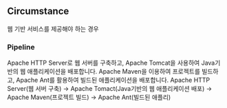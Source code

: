 ## Circumstance
웹 기반 서비스를 제공해야 하는 경우

### Pipeline
Apache HTTP Server로 웹 서버를 구축하고, Apache Tomcat을 사용하여 Java기반의 웹 애플리케이션을 배포합니다. Apache Maven을 이용하여 프로젝트를 빌드하고, Apache Ant를 활용하여 빌드된 애플리케이션을 배포합니다.
Apache HTTP Server(웹 서버 구축) -> Apache Tomact(Java기반의 웹 애플리케이션 배포) -> Apache Maven(프로젝트 빌드) -> Apache Ant(빌드된 애플리)